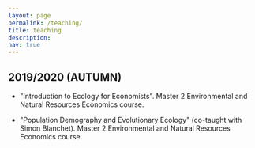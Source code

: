 ```yaml
---
layout: page
permalink: /teaching/
title: teaching
description:
nav: true
---
```


## 2019/2020 (AUTUMN)

- "Introduction to Ecology for Economists". Master 2 Environmental and Natural Resources Economics course.

- "Population Demography and Evolutionary Ecology" (co-taught with Simon Blanchet). Master 2 Environmental and Natural Resources Economics course.

<!--For now, this page is assumed to be a static description of your courses. You can convert it to a collection similar to `_projects/` so that you can have a dedicated page for each course.>

<!--Organize your courses by years, topics, or universities, however you like!>
